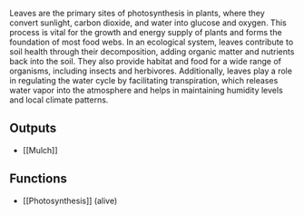 Leaves are the primary sites of photosynthesis in plants, where they convert sunlight, carbon dioxide, and water into glucose and oxygen. This process is vital for the growth and energy supply of plants and forms the foundation of most food webs. In an ecological system, leaves contribute to soil health through their decomposition, adding organic matter and nutrients back into the soil. They also provide habitat and food for a wide range of organisms, including insects and herbivores. Additionally, leaves play a role in regulating the water cycle by facilitating transpiration, which releases water vapor into the atmosphere and helps in maintaining humidity levels and local climate patterns.

## Outputs
- [[Mulch]]

## Functions
- [[Photosynthesis]] (alive)